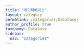 ```yaml
---
title: "데이터베이스"
layout: category
permalink: /categories/Database/
author_profile: true
taxonomy: Database
sidebar:
  nav: "categories"
---
```

